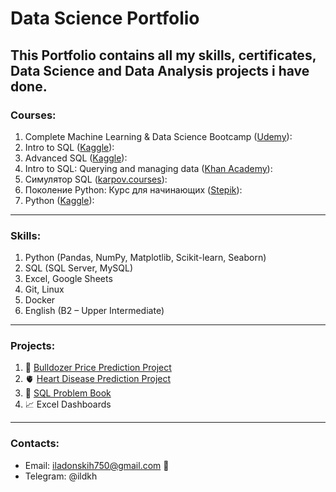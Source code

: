 # Data Science Portfolio

This Portfolio contains all my skills, certificates, Data Science and Data Analysis projects i have done.
---
### Courses:
1)	Complete Machine Learning & Data Science Bootcamp ([Udemy](https://www.udemy.com/course/complete-machine-learning-and-data-science-zero-to-mastery/)): 
2)	Intro to SQL ([Kaggle]()): 
3)	Advanced SQL ([Kaggle]()): 
4)	Intro to SQL: Querying and managing data ([Khan Academy](https://www.khanacademy.org/computing/computer-programming/sql)): 
5)	Симулятор SQL ([karpov.courses](https://karpov.courses/simulator-sql)): 
6)	Поколение Python: Курс для начинающих ([Stepik](https://stepik.org/cert/1500832)): 
7)	Python ([Kaggle](https://www.kaggle.com/learn/certification/ilyadonskih/python)): 
---
### Skills: 
1)	Python (Pandas, NumPy, Matplotlib, Scikit-learn, Seaborn)
2)	SQL (SQL Server, MySQL)
3)	Excel, Google Sheets
4)	Git, Linux 
5)  Docker
6)	English (B2 – Upper Intermediate)
---
### Projects:
1)	:tractor: [Bulldozer Price Prediction Project](https://github.com/gituserjezz/portfolio/blob/main/bulldozer-price-regression.ipynb)
2)	:anatomical_heart: [Heart Disease Prediction Project](https://github.com/gituserjezz/portfolio/blob/main/full-hd-classification.ipynb)
3)	:book: [SQL Problem Book](https://github.com/gituserjezz/sql_problem_book/blob/main/README.md)
4)	:chart_with_upwards_trend: Excel Dashboards 
---
### Contacts:
* Email: iladonskih750@gmail.com :email:
* Telegram: @ildkh
